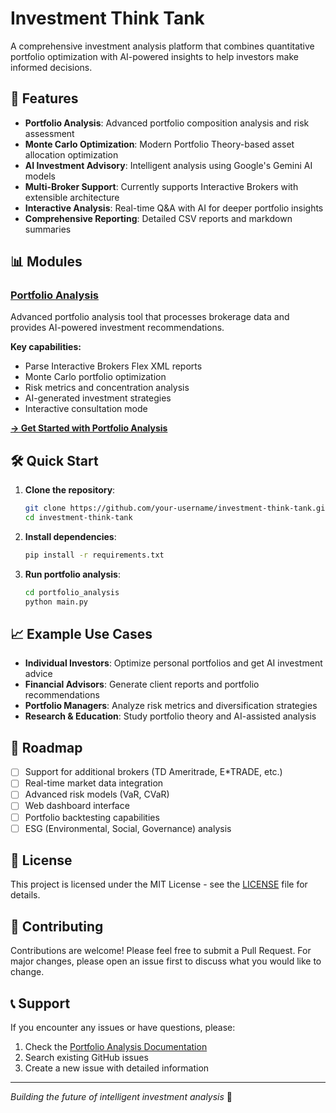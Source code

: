 # Investment Think Tank

A comprehensive investment analysis platform that combines quantitative portfolio optimization with AI-powered insights to help investors make informed decisions.

## 🚀 Features

- **Portfolio Analysis**: Advanced portfolio composition analysis and risk assessment
- **Monte Carlo Optimization**: Modern Portfolio Theory-based asset allocation optimization
- **AI Investment Advisory**: Intelligent analysis using Google's Gemini AI models
- **Multi-Broker Support**: Currently supports Interactive Brokers with extensible architecture
- **Interactive Analysis**: Real-time Q&A with AI for deeper portfolio insights
- **Comprehensive Reporting**: Detailed CSV reports and markdown summaries

## 📊 Modules

### [Portfolio Analysis](./portfolio_analysis/README.md)
Advanced portfolio analysis tool that processes brokerage data and provides AI-powered investment recommendations.

**Key capabilities:**
- Parse Interactive Brokers Flex XML reports
- Monte Carlo portfolio optimization
- Risk metrics and concentration analysis
- AI-generated investment strategies
- Interactive consultation mode

[**→ Get Started with Portfolio Analysis**](./portfolio_analysis/README.md)

## 🛠 Quick Start

1. **Clone the repository**:
   ```bash
   git clone https://github.com/your-username/investment-think-tank.git
   cd investment-think-tank
   ```

2. **Install dependencies**:
   ```bash
   pip install -r requirements.txt
   ```

3. **Run portfolio analysis**:
   ```bash
   cd portfolio_analysis
   python main.py
   ```

## 📈 Example Use Cases

- **Individual Investors**: Optimize personal portfolios and get AI investment advice
- **Financial Advisors**: Generate client reports and portfolio recommendations
- **Portfolio Managers**: Analyze risk metrics and diversification strategies
- **Research & Education**: Study portfolio theory and AI-assisted analysis

## 🔮 Roadmap

- [ ] Support for additional brokers (TD Ameritrade, E*TRADE, etc.)
- [ ] Real-time market data integration
- [ ] Advanced risk models (VaR, CVaR)
- [ ] Web dashboard interface
- [ ] Portfolio backtesting capabilities
- [ ] ESG (Environmental, Social, Governance) analysis

## 📝 License

This project is licensed under the MIT License - see the [LICENSE](LICENSE) file for details.

## 🤝 Contributing

Contributions are welcome! Please feel free to submit a Pull Request. For major changes, please open an issue first to discuss what you would like to change.

## 📞 Support

If you encounter any issues or have questions, please:
1. Check the [Portfolio Analysis Documentation](./portfolio_analysis/README.md)
2. Search existing GitHub issues
3. Create a new issue with detailed information

---

*Building the future of intelligent investment analysis* 🎯


